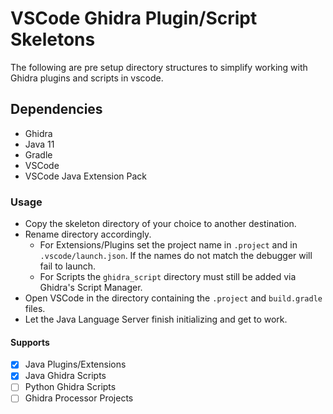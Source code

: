 # VSCode Ghidra Plugin/Script Skeletons

The following are pre setup directory structures to simplify working with Ghidra plugins and scripts in vscode.

## Dependencies

* Ghidra
* Java 11
* Gradle
* VSCode
* VSCode Java Extension Pack

### Usage

* Copy the skeleton directory of your choice to another destination.
* Rename directory accordingly.
  * For Extensions/Plugins set the project name in `.project` and in `.vscode/launch.json`. If the names do not match the debugger will fail to launch.
  * For Scripts the `ghidra_script` directory must still be added via Ghidra's Script Manager.
* Open VSCode in the directory containing the `.project` and `build.gradle` files.
* Let the Java Language Server finish initializing and get to work.

#### Supports

- [x] Java Plugins/Extensions
- [x] Java Ghidra Scripts
- [ ] Python Ghidra Scripts
- [ ] Ghidra Processor Projects
